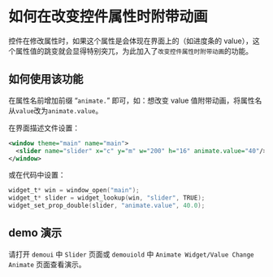 # 如何在改变控件属性时附带动画

控件在修改属性时，如果这个属性是会体现在界面上的（如进度条的 value），这个属性值的跳变就会显得特别突兀，为此加入了`改变控件属性时附带动画`的功能。

## 如何使用该功能
在属性名前增加前缀 “`animate.`” 即可，如：想改变 value 值附带动画，将属性名从`value`改为`animate.value`。

在界面描述文件设置：
```xml
<window theme="main" name="main">
  <slider name="slider" x="c" y="m" w="200" h="16" animate.value="40"/>
</window>
```

或在代码中设置：
```c
widget_t* win = window_open("main");
widget_t* slider = widget_lookup(win, "slider", TRUE);
widget_set_prop_double(slider, "animate.value", 40.0);
```

## demo 演示
请打开 `demoui` 中 `Slider` 页面或 `demouiold` 中 `Animate Widget/Value Change Animate` 页面查看演示。
